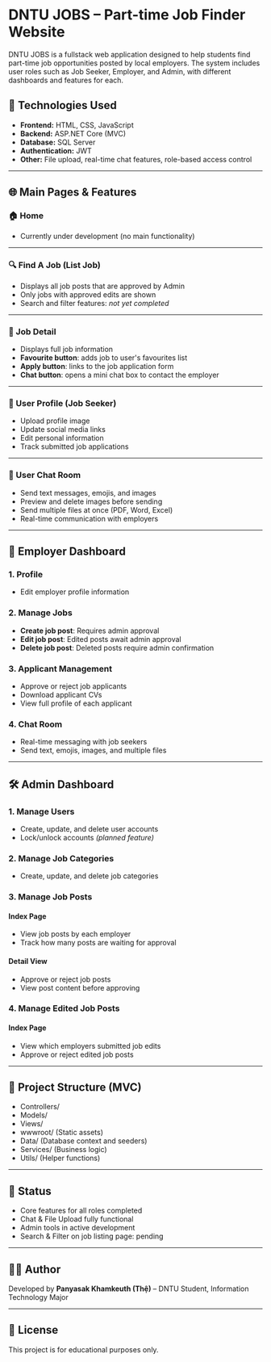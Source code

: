 # DNTU JOBS – Part-time Job Finder Website

DNTU JOBS is a fullstack web application designed to help students find part-time job opportunities posted by local employers. The system includes user roles such as Job Seeker, Employer, and Admin, with different dashboards and features for each.

## 🔧 Technologies Used

- **Frontend:** HTML, CSS, JavaScript  
- **Backend:** ASP.NET Core (MVC)  
- **Database:** SQL Server  
- **Authentication:** JWT  
- **Other:** File upload, real-time chat features, role-based access control

---

## 🌐 Main Pages & Features

### 🏠 Home
- Currently under development (no main functionality)

---

### 🔍 Find A Job (List Job)
- Displays all job posts that are approved by Admin
- Only jobs with approved edits are shown
- Search and filter features: _not yet completed_

---

### 📄 Job Detail
- Displays full job information
- **Favourite button**: adds job to user's favourites list
- **Apply button**: links to the job application form
- **Chat button**: opens a mini chat box to contact the employer

---

### 👤 User Profile (Job Seeker)
- Upload profile image
- Update social media links
- Edit personal information
- Track submitted job applications

---

### 💬 User Chat Room
- Send text messages, emojis, and images
- Preview and delete images before sending
- Send multiple files at once (PDF, Word, Excel)
- Real-time communication with employers

---

## 🏢 Employer Dashboard

### 1. Profile
- Edit employer profile information

### 2. Manage Jobs
- **Create job post**: Requires admin approval
- **Edit job post**: Edited posts await admin approval
- **Delete job post**: Deleted posts require admin confirmation

### 3. Applicant Management
- Approve or reject job applicants
- Download applicant CVs
- View full profile of each applicant

### 4. Chat Room
- Real-time messaging with job seekers
- Send text, emojis, images, and multiple files

---

## 🛠️ Admin Dashboard

### 1. Manage Users
- Create, update, and delete user accounts
- Lock/unlock accounts *(planned feature)*

### 2. Manage Job Categories
- Create, update, and delete job categories

### 3. Manage Job Posts
#### Index Page
- View job posts by each employer
- Track how many posts are waiting for approval

#### Detail View
- Approve or reject job posts
- View post content before approving

### 4. Manage Edited Job Posts
#### Index Page
- View which employers submitted job edits
- Approve or reject edited job posts

---

## 📁 Project Structure (MVC)
- Controllers/
- Models/
- Views/
- wwwroot/ (Static assets)
- Data/ (Database context and seeders)
- Services/ (Business logic)
- Utils/ (Helper functions)

---

## 📌 Status
- Core features for all roles completed  
- Chat & File Upload fully functional  
- Admin tools in active development  
- Search & Filter on job listing page: pending

---

## 🧑‍💻 Author
Developed by **Panyasak Khamkeuth (Thệ)** – DNTU Student, Information Technology Major

---

## 📎 License
This project is for educational purposes only.

